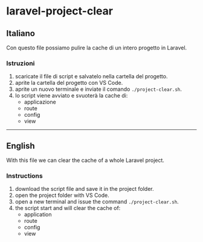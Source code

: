 # laravel-project-clear #

## Italiano ##
Con questo file possiamo pulire la cache di un intero progetto in Laravel.

### Istruzioni ###
1. scaricate il file di script e salvatelo nella cartella del progetto.
1. aprite la cartella del progetto con VS Code.
1. aprite un nuovo terminale e inviate il comando <code>./project-clear.sh</code>.
1. lo script viene avviato e svuoterà la cache di:
   - applicazione
   - route
   - config
   - view

***

## English ##
With this file we can clear the cache of a whole Laravel project.

### Instructions ###
1. download the script file and save it in the project folder.
1. open the project folder with VS Code.
1. open a new terminal and issue the command <code>./project-clear.sh</code>.
1. the script start and will clear the cache of:
   - application
   - route
   - config
   - view
